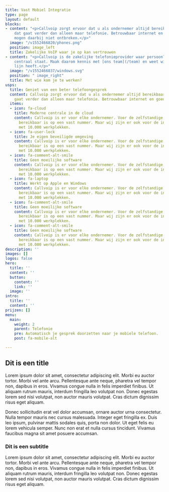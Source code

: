 ```yaml
---
title: Vast Mobiel Integratie
type: page
layout: default
blocks:
- content: "<p>Callvoip zorgt ervoor dat u als ondernemer altijd bereikbaar bent,
    dat gaat verder dan alleen maar telefonie. Betrouwbaar internet en goede apparatuur
    mogen daarbij niet ontbreken.</p>"
  image: "/v1552466820/phones.png"
  position: image_left
  title: Zakelijke VoIP waar je op kan vertrouwen
- content: "<p>Callvoip is de zakelijke telefonieprovider waar persoonlijk contact
    centraal staat. Maak daarom kennis met [ons team](/team) en weet wie u aan de
    lijn heeft.</p>"
  image: "/v1552466837/windows.svg"
  position: " image_right"
  title: Met wie kom je te werken?
usps:
  title: Geniet van een beter telefoongesprek
  content: Callvoip zorgt ervoor dat u als ondernemer altijd bereikbaar bent, dat
    gaat verder dan alleen maar telefonie. Betrouwbaar internet en goede apparatuur
  items:
  - icon: fa-cloud
    title: Moderne centrale in de cloud
    content: Callvoip is er voor elke ondernemer. Voor de zelfstandige, die graag
      bereikbaar is op een vast nummer. Maar wij zijn er ook voor de international
      met 10.000 werkplekken.
  - icon: fa-user-lock
    title: Je eigen beveiligde omgeving
    content: Callvoip is er voor elke ondernemer. Voor de zelfstandige, die graag
      bereikbaar is op een vast nummer. Maar wij zijn er ook voor de international
      met 10.000 werkplekken.
  - icon: fa-comment-alt-smile
    title: Geen moeilijke software
    content: Callvoip is er voor elke ondernemer. Voor de zelfstandige, die graag
      bereikbaar is op een vast nummer. Maar wij zijn er ook voor de international
      met 10.000 werkplekken.
  - icon: fa-laptop
    title: Werkt op Apple en Windows
    content: Callvoip is er voor elke ondernemer. Voor de zelfstandige, die graag
      bereikbaar is op een vast nummer. Maar wij zijn er ook voor de international
      met 10.000 werkplekken.
  - icon: fa-comment-alt-smile
    title: Geen moeilijke software
    content: Callvoip is er voor elke ondernemer. Voor de zelfstandige, die graag
      bereikbaar is op een vast nummer. Maar wij zijn er ook voor de international
      met 10.000 werkplekken.
  - icon: fa-comment-alt-smile
    title: Geen moeilijke software
    content: Callvoip is er voor elke ondernemer. Voor de zelfstandige, die graag
      bereikbaar is op een vast nummer. Maar wij zijn er ook voor de international
      met 10.000 werkplekken.
description: ''
images: []
logos: false
hero:
  title: ''
  content: ''
  button:
    content: ''
    link: ''
  image: ''
intro:
  title: ''
  content: ''
prijzen: []
menu:
  main:
    weight: 2
    parent: Telefonie
    pre: Automatisch je gesprek doorzetten naar je mobiele telefoon.
    post: fa-mobile-alt

---
```

## Dit is een title
Lorem ipsum dolor sit amet, consectetur adipiscing elit. Morbi eu auctor tortor. Morbi vel ante arcu. Pellentesque ante neque, pharetra vel tempor non, dapibus in eros. Vivamus congue nulla in felis imperdiet finibus. Ut aliquam rutrum mauris, interdum fringilla leo volutpat non. Donec egestas lorem sed nisi volutpat, non auctor mauris volutpat. Cras dictum dignissim risus eget aliquam.

Donec sollicitudin erat vel dolor accumsan, ornare auctor urna consectetur. Nulla tempor mauris nec cursus malesuada. Integer eget fringilla ex. Duis leo ipsum, pulvinar mattis sodales quis, porta non dolor. Ut eget felis eu lorem vehicula semper. Nunc non erat et nulla cursus tincidunt. Vivamus faucibus magna sit amet posuere accumsan.

### Dit is een subtitle
Lorem ipsum dolor sit amet, consectetur adipiscing elit. Morbi eu auctor tortor. Morbi vel ante arcu. Pellentesque ante neque, pharetra vel tempor non, dapibus in eros. Vivamus congue nulla in felis imperdiet finibus. Ut aliquam rutrum mauris, interdum fringilla leo volutpat non. Donec egestas lorem sed nisi volutpat, non auctor mauris volutpat. Cras dictum dignissim risus eget aliquam.